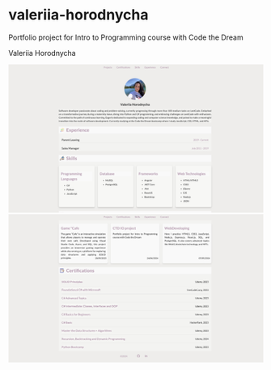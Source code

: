 # valeriia-horodnycha
Portfolio project for Intro to Programming course with Code the Dream

Valeriia Horodnycha

![screenshot](./pictures/main1.png)
![screenshot](./pictures/main2.png)
